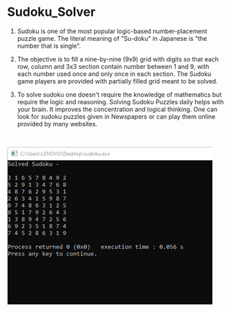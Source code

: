 # Sudoku_Solver

1) Sudoku is one of the most popular logic-based number-placement puzzle game. The literal meaning of "Su-doku" in Japanese is "the number that is single".

2) The objective is to fill a nine-by-nine (9x9) grid with digits so that each row, column and 3x3 section contain number between 1 and 9, with each number used once and only once in each section. The Sudoku game players are provided with partially filled grid meant to be solved.

3) To solve sudoku one doesn't require the knowledge of mathematics but require the logic and reasoning. Solving Sudoku Puzzles daily helps with your brain. It improves the concentration and logical thinking. One can look for sudoku puzzles given in Newspapers or can play them online provided by many websites.

<br>

![](https://github.com/Harshul811/Sudoku_Solver/blob/main/sudoku_screenshot.png)
